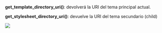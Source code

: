 **get_template_directory_uri()**: devolverá la URI del tema principal actual.

**get_stylesheet_directory_uri()**: devuelve la URI del tema secundario (child)

<img src="'.get_stylesheet_directory_uri().'/images/online.png">
